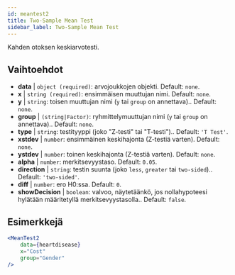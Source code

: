 ```yaml
---
id: meantest2
title: Two-Sample Mean Test
sidebar_label: Two-Sample Mean Test
---
```


Kahden otoksen keskiarvotesti.

## Vaihtoehdot

* __data__ | `object (required)`: arvojoukkojen objekti. Default: `none`.
* __x__ | `string (required)`: ensimmäisen muuttujan nimi. Default: `none`.
* __y__ | `string`: toisen muuttujan nimi (`y` tai `group` on annettava).. Default: `none`.
* __group__ | `(string|Factor)`: ryhmittelymuuttujan nimi (`y` tai `group` on annettava).. Default: `none`.
* __type__ | `string`: testityyppi (joko "Z-testi" tai "T-testi").. Default: `'T Test'`.
* __xstdev__ | `number`: ensimmäinen keskihajonta (Z-testiä varten). Default: `none`.
* __ystdev__ | `number`: toinen keskihajonta (Z-testiä varten). Default: `none`.
* __alpha__ | `number`: merkitsevyystaso. Default: `0.05`.
* __direction__ | `string`: testin suunta (joko `less`, `greater` tai `two-sided`).. Default: `'two-sided'`.
* __diff__ | `number`: ero H0:ssa. Default: `0`.
* __showDecision__ | `boolean`: valvoo, näytetäänkö, jos nollahypoteesi hylätään määritetyllä merkitsevyystasolla.. Default: `false`.


## Esimerkkejä

```jsx live
<MeanTest2
    data={heartdisease} 
    x="Cost"
    group="Gender"
/>
```
